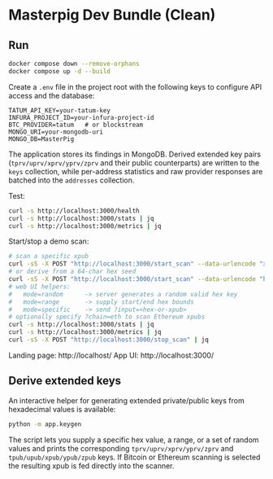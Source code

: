 # Masterpig Dev Bundle (Clean)

## Run
```bash
docker compose down --remove-orphans
docker compose up -d --build
```

Create a `.env` file in the project root with the following keys to configure
API access and the database:

```
TATUM_API_KEY=your-tatum-key
INFURA_PROJECT_ID=your-infura-project-id
BTC_PROVIDER=tatum   # or blockstream
MONGO_URI=your-mongodb-uri
MONGO_DB=MasterPig
```

The application stores its findings in MongoDB. Derived extended key pairs
(`tprv/uprv/xprv/yprv/zprv` and their public counterparts) are written to the
`keys` collection, while per-address statistics and raw provider responses are
batched into the `addresses` collection.

Test:
```bash
curl -s http://localhost:3000/health
curl -s http://localhost:3000/stats | jq
curl -s http://localhost:3000/metrics | jq
```

Start/stop a demo scan:
```bash
# scan a specific xpub
curl -sS -X POST "http://localhost:3000/start_scan" --data-urlencode "xpub=demo-xpub" | jq
# or derive from a 64-char hex seed
curl -sS -X POST "http://localhost:3000/start_scan" --data-urlencode "hex_key=..." | jq
# web UI helpers:
#   mode=random      -> server generates a random valid hex key
#   mode=range       -> supply start/end hex bounds
#   mode=specific    -> send ?input=<hex-or-xpub>
# optionally specify ?chain=eth to scan Ethereum xpubs
curl -s http://localhost:3000/stats | jq
curl -s http://localhost:3000/metrics | jq
curl -sS -X POST "http://localhost:3000/stop_scan" | jq
```

Landing page: http://localhost/
App UI:       http://localhost:3000/

## Derive extended keys

An interactive helper for generating extended private/public keys from
hexadecimal values is available:

```bash
python -m app.keygen
```

The script lets you supply a specific hex value, a range, or a set of
random values and prints the corresponding `tprv/uprv/xprv/yprv/zprv`
and `tpub/upub/xpub/ypub/zpub` keys. If Bitcoin or Ethereum scanning is
selected the resulting xpub is fed directly into the scanner.
